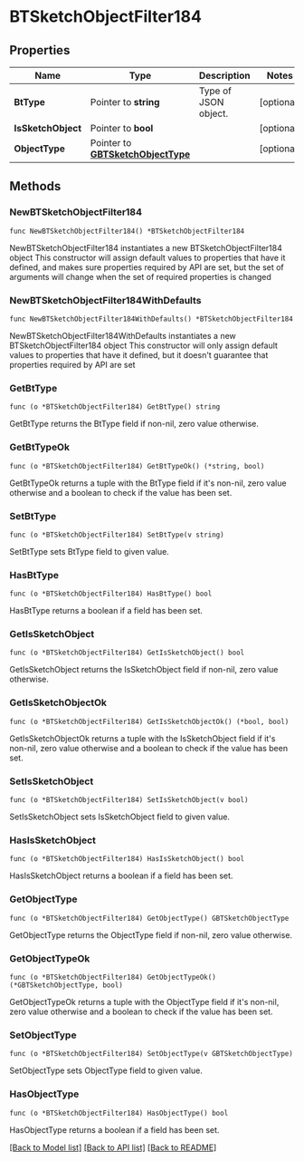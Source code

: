 # BTSketchObjectFilter184

## Properties

Name | Type | Description | Notes
------------ | ------------- | ------------- | -------------
**BtType** | Pointer to **string** | Type of JSON object. | [optional] 
**IsSketchObject** | Pointer to **bool** |  | [optional] 
**ObjectType** | Pointer to [**GBTSketchObjectType**](GBTSketchObjectType.md) |  | [optional] 

## Methods

### NewBTSketchObjectFilter184

`func NewBTSketchObjectFilter184() *BTSketchObjectFilter184`

NewBTSketchObjectFilter184 instantiates a new BTSketchObjectFilter184 object
This constructor will assign default values to properties that have it defined,
and makes sure properties required by API are set, but the set of arguments
will change when the set of required properties is changed

### NewBTSketchObjectFilter184WithDefaults

`func NewBTSketchObjectFilter184WithDefaults() *BTSketchObjectFilter184`

NewBTSketchObjectFilter184WithDefaults instantiates a new BTSketchObjectFilter184 object
This constructor will only assign default values to properties that have it defined,
but it doesn't guarantee that properties required by API are set

### GetBtType

`func (o *BTSketchObjectFilter184) GetBtType() string`

GetBtType returns the BtType field if non-nil, zero value otherwise.

### GetBtTypeOk

`func (o *BTSketchObjectFilter184) GetBtTypeOk() (*string, bool)`

GetBtTypeOk returns a tuple with the BtType field if it's non-nil, zero value otherwise
and a boolean to check if the value has been set.

### SetBtType

`func (o *BTSketchObjectFilter184) SetBtType(v string)`

SetBtType sets BtType field to given value.

### HasBtType

`func (o *BTSketchObjectFilter184) HasBtType() bool`

HasBtType returns a boolean if a field has been set.

### GetIsSketchObject

`func (o *BTSketchObjectFilter184) GetIsSketchObject() bool`

GetIsSketchObject returns the IsSketchObject field if non-nil, zero value otherwise.

### GetIsSketchObjectOk

`func (o *BTSketchObjectFilter184) GetIsSketchObjectOk() (*bool, bool)`

GetIsSketchObjectOk returns a tuple with the IsSketchObject field if it's non-nil, zero value otherwise
and a boolean to check if the value has been set.

### SetIsSketchObject

`func (o *BTSketchObjectFilter184) SetIsSketchObject(v bool)`

SetIsSketchObject sets IsSketchObject field to given value.

### HasIsSketchObject

`func (o *BTSketchObjectFilter184) HasIsSketchObject() bool`

HasIsSketchObject returns a boolean if a field has been set.

### GetObjectType

`func (o *BTSketchObjectFilter184) GetObjectType() GBTSketchObjectType`

GetObjectType returns the ObjectType field if non-nil, zero value otherwise.

### GetObjectTypeOk

`func (o *BTSketchObjectFilter184) GetObjectTypeOk() (*GBTSketchObjectType, bool)`

GetObjectTypeOk returns a tuple with the ObjectType field if it's non-nil, zero value otherwise
and a boolean to check if the value has been set.

### SetObjectType

`func (o *BTSketchObjectFilter184) SetObjectType(v GBTSketchObjectType)`

SetObjectType sets ObjectType field to given value.

### HasObjectType

`func (o *BTSketchObjectFilter184) HasObjectType() bool`

HasObjectType returns a boolean if a field has been set.


[[Back to Model list]](../README.md#documentation-for-models) [[Back to API list]](../README.md#documentation-for-api-endpoints) [[Back to README]](../README.md)


